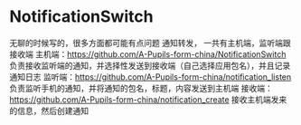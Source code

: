 # NotificationSwitch
无聊的时候写的，很多方面都可能有点问题
通知转发， 一共有主机端，监听端跟接收端
主机端：https://github.com/A-Pupils-form-china/NotificationSwitch   负责接收监听端的通知，并选择性发送到接收端（自己选择应用包名），并且记录通知日志
监听端：https://github.com/A-Pupils-form-china/notification_listen    负责监听手机的通知，并将通知的包名，标题，内容发送到主机端
接收端：https://github.com/A-Pupils-form-china/notification_create    接收主机端发来的信息，然后创建通知
